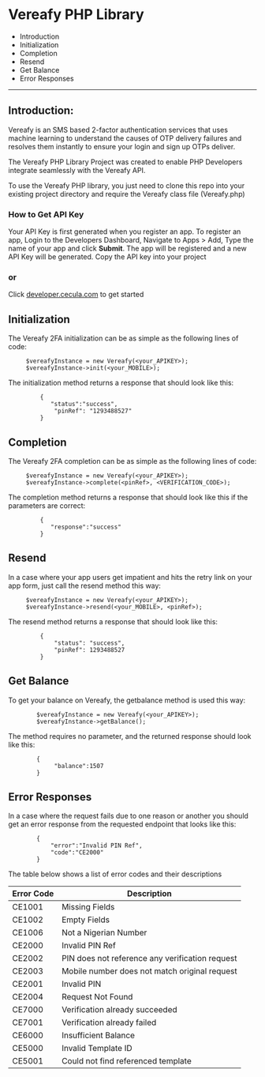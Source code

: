 # Vereafy PHP Library

- Introduction
- Initialization
- Completion
- Resend
- Get Balance
- Error Responses
----------

## Introduction:

Vereafy is an SMS based 2-factor authentication services that uses machine learning to understand the causes of OTP delivery failures and resolves them instantly to ensure your login and sign up OTPs deliver.

The Vereafy PHP Library Project was created to enable PHP Developers integrate seamlessly with the Vereafy API.

To use the Vereafy PHP library, you just need to clone this repo into your existing project directory and require the Vereafy class file (Vereafy.php)

### How to Get API Key

Your API Key is first generated when you register an app. To register an app,
Login to the Developers Dashboard, Navigate to Apps > Add, Type the name of your app and click **Submit**. The app will be registered and a new API Key will be generated. Copy the API key into your project

### or

Click [developer.cecula.com](https://developer.cecula.com/docs/introduction/generating-api-key) to get started


## Initialization

 The Vereafy 2FA initialization can be as simple as the following lines of code:

         $vereafyInstance = new Vereafy(<your_APIKEY>);
         $vereafyInstance->init(<your_MOBILE>);

The initialization method returns a response that should look like this:

             {
                "status":"success",
                 "pinRef": "1293488527"
             }

## Completion

 The Vereafy 2FA completion can be as simple as the following lines of code:

         $vereafyInstance = new Vereafy(<your_APIKEY>);
         $vereafyInstance->complete(<pinRef>, <VERIFICATION_CODE>);

The completion method returns a response that should look like this if the parameters are correct:

             {
                "response":"success"
             }

## Resend

In a case where your app users get impatient and hits the retry link on your app form, just call the resend method this way:
 
         $vereafyInstance = new Vereafy(<your_APIKEY>);
         $vereafyInstance->resend(<your_MOBILE>, <pinRef>);

The resend method returns a response that should look like this:

             {
                 "status": "success",
                 "pinRef": 1293488527
             }

## Get Balance

To get your balance on Vereafy, the getbalance method is used this way:
            
            $vereafyInstance = new Vereafy(<your_APIKEY>);
            $vereafyInstance->getBalance();
The method requires no parameter, and the returned response should look like this:

            {
                 "balance":1507
            }

## Error Responses

In a case where the request fails due to one reason or another you should get an error response from the requested endpoint that looks like this:

            {
                "error":"Invalid PIN Ref",
                "code":"CE2000"
            }
            
The table below shows a list of error codes and their descriptions

|  Error Code                   |   Description        |    
|-------------------------------|----------------------|
| CE1001  | Missing Fields            |
| CE1002  | Empty Fields               | 
| CE1006  | Not a Nigerian Number               | 
| CE2000  | Invalid PIN Ref| 
| CE2002  | PIN does not reference any verification request| 
| CE2003  | Mobile number does not match original request| 
| CE2001  | Invalid PIN| 
| CE2004  | Request Not Found               | 
| CE7000  | Verification already succeeded     | 
| CE7001  | Verification already failed      | 
| CE6000  | Insufficient Balance     | 
| CE5000  | Invalid Template ID             | 
| CE5001  | Could not find referenced template                | 
